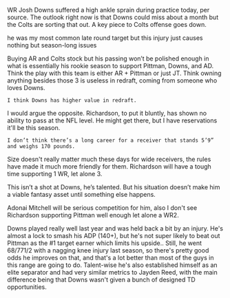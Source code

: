 WR Josh Downs suffered a high ankle sprain during practice today, per source. The outlook right now is that Downs could miss about a month but the Colts are sorting that out. A key piece to Colts offense goes down.

he was my most common late round target but this injury just causes nothing but season-long issues

Buying AR and Colts stock but his passing won’t be polished enough in what is essentially his rookie season to support Pittman, Downs, and AD. Think the play with this team is either AR + Pittman or just JT. Think owning anything besides those 3 is useless in redraft, coming from someone who loves Downs. 

    I think Downs has higher value in redraft.

I would argue the opposite. Richardson, to put it bluntly, has shown no ability to pass at the NFL level. He might get there, but I have reservations it'll be this season.

    I don’t think there’s a long career for a receiver that stands 5’9” and weighs 170 pounds.

Size doesn't really matter much these days for wide receivers, the rules have made it much more friendly for them. Richardson will have a tough time supporting 1 WR, let alone 3.

This isn’t a shot at Downs, he’s talented. But his situation doesn’t make him a viable fantasy asset until something else happens.

Adonai Mitchell will be serious competition for him, also I don't see Richardson supporting Pittman well enough let alone a WR2.

Downs played really well last year and was held back a bit by an injury. He's almost a lock to smash his ADP (140+), but he's not super likely to beat out Pittman as the #1 target earner which limits his upside.. Still, he went 68/771/2 with a nagging knee injury last season, so there's pretty good odds he improves on that, and that's a lot better than most of the guys in this range are going to do. Talent-wise he's also established himself as an elite separator and had very similar metrics to Jayden Reed, with the main difference being that Downs wasn't given a bunch of designed TD opportunities.